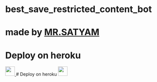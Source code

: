 # best_save_restricted_content_bot
# made by [MR.SATYAM](https://telegram.me/official_satyam01) 

 
# Deploy on heroku


<a href="https://dashboard.heroku.com/new?template=https://github.com/sumit10869/satyam_save_my_bot">
     <img height="30px" src="https://img.shields.io/badge/Deploy%20To%20Heroku-blueviolet?style=for-the-badge&logo=heroku">
  </a>
  # Deploy on heroku


<a href="https://dashboard.heroku.com/new?template=https://github.com/sumit10869/satyam_save_my_bot">
     <img height="30px" src="https://img.shields.io/badge/Deploy%20To%20Heroku-blueviolet?style=for-the-badge&logo=heroku">
  </a>
